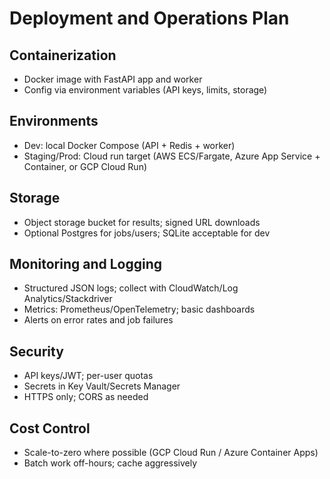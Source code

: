 # Deployment and Operations Plan

## Containerization
- Docker image with FastAPI app and worker
- Config via environment variables (API keys, limits, storage)

## Environments
- Dev: local Docker Compose (API + Redis + worker)
- Staging/Prod: Cloud run target (AWS ECS/Fargate, Azure App Service + Container, or GCP Cloud Run)

## Storage
- Object storage bucket for results; signed URL downloads
- Optional Postgres for jobs/users; SQLite acceptable for dev

## Monitoring and Logging
- Structured JSON logs; collect with CloudWatch/Log Analytics/Stackdriver
- Metrics: Prometheus/OpenTelemetry; basic dashboards
- Alerts on error rates and job failures

## Security
- API keys/JWT; per-user quotas
- Secrets in Key Vault/Secrets Manager
- HTTPS only; CORS as needed

## Cost Control
- Scale-to-zero where possible (GCP Cloud Run / Azure Container Apps)
- Batch work off-hours; cache aggressively
